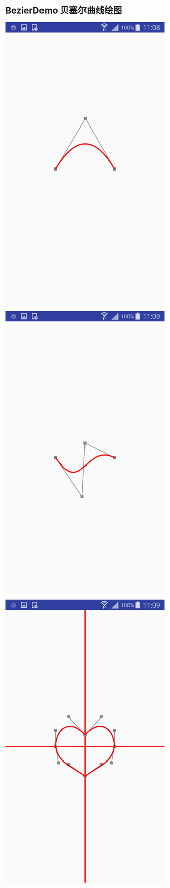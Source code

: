 # BezierDemo 贝塞尔曲线绘图

![](https://github.com/881205wzs/BezierDemo/raw/master/default_1.png#400*800)

![](https://github.com/881205wzs/BezierDemo/raw/master/default_2.png)

![](https://github.com/881205wzs/BezierDemo/raw/master/default_3.png)

